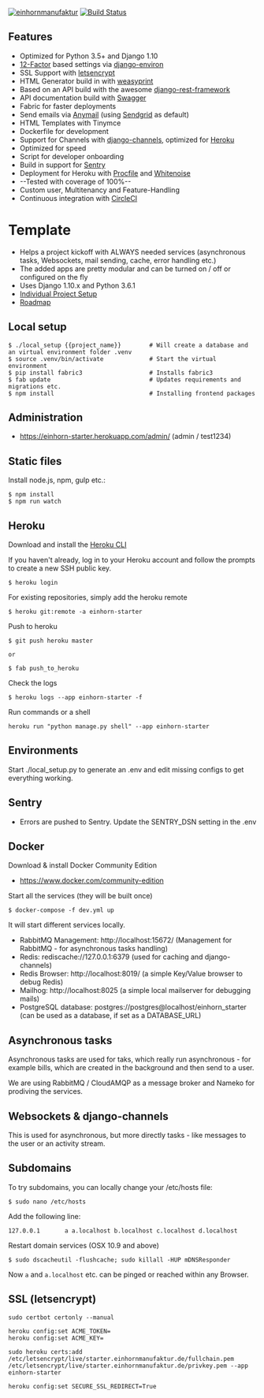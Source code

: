 [![einhornmanufaktur](https://img.shields.io/badge/made%20by-einhornmanufaktur-blue.svg)](https://www.einhornmanufaktur.de/)
[![Build Status](https://circleci.com/gh/jensneuhaus/einhorn-starter.png?style=shield&circle-token=36515d7bdb2ff036a488c3b58bea07e80bf2fad1)](https://circleci.com/gh/jensneuhaus/einhorn-starter/)

## Features

* Optimized for Python 3.5+ and Django 1.10
* [12-Factor](12factor.net) based settings via [django-environ](12factor.net)
* SSL Support with [letsencrypt](#)
* HTML Generator build in with [weasyprint](#)
* Based on an API build with the awesome [django-rest-framework](#)
* API documentation build with [Swagger](#)
* Fabric for faster deployments
* Send emails via [Anymail](#) (using [Sendgrid](#) as default)
* HTML Templates with Tinymce
* Dockerfile for development
* Support for Channels with [django-channels](#), optimized for [Heroku](https://blog.heroku.com/in_deep_with_django_channels_the_future_of_real_time_apps_in_django)
* Optimized for speed
* Script for developer onboarding
* Build in support for [Sentry](#)
* Deployment for Heroku with [Procfile](#) and [Whitenoise](#)
* --Tested with coverage of 100%--
* Custom user, Multitenancy and Feature-Handling
* Continuous integration with [CircleCI](#)

# Template

* Helps a project kickoff with ALWAYS needed services (asynchronous tasks, Websockets, mail sending, cache, error handling etc.)
* The added apps are pretty modular and can be turned on / off or configured on the fly
* Uses Django 1.10.x and Python 3.6.1
* [Individual Project Setup](docs/project_setup.md)
* [Roadmap](docs/roadmap.md)

## Local setup

```
$ ./local_setup {{project_name}}        # Will create a database and an virtual environment folder .venv
$ source .venv/bin/activate             # Start the virtual environment
$ pip install fabric3                   # Installs fabric3
$ fab update                            # Updates requirements and migrations etc.
$ npm install                           # Installing frontend packages
```

## Administration

* https://einhorn-starter.herokuapp.com/admin/ (admin / test1234)

## Static files

Install node.js, npm, gulp etc.:

    $ npm install
    $ npm run watch


## Heroku

Download and install the [Heroku CLI](https://devcenter.heroku.com/articles/heroku-command-line)

If you haven't already, log in to your Heroku account and follow the prompts to create a new SSH public key.

```
$ heroku login
```

For existing repositories, simply add the heroku remote

```
$ heroku git:remote -a einhorn-starter
```

Push to heroku

```
$ git push heroku master

or

$ fab push_to_heroku
```

Check the logs

```
$ heroku logs --app einhorn-starter -f                                                                                                                                              
```

Run commands or a shell

```
heroku run "python manage.py shell" --app einhorn-starter
```

## Environments

Start ./local_setup.py to generate an .env and edit missing configs to get everything working.

## Sentry

* Errors are pushed to Sentry. Update the SENTRY_DSN setting in the .env

## Docker

Download & install Docker Community Edition

* https://www.docker.com/community-edition

Start all the services (they will be built once)

```
$ docker-compose -f dev.yml up
```

It will start different services locally.

* RabbitMQ Management: http://localhost:15672/ (Management for RabbitMQ - for asynchronous tasks handling)
* Redis: rediscache://127.0.0.1:6379 (used for caching and django-channels)
* Redis Browser: http://localhost:8019/ (a simple Key/Value browser to debug Redis)
* Mailhog: http://localhost:8025 (a simple local mailserver for debugging mails)
* PostgreSQL database: postgres://postgres@localhost/einhorn_starter (can be used as a database, if set as a DATABASE_URL)

## Asynchronous tasks

Asynchronous tasks are used for taks, which really run asynchronous - for example bills, which are created in the background and then send to a user.

We are using RabbitMQ / CloudAMQP as a message broker and Nameko for prodiving the services.

## Websockets & django-channels

This is used for asynchronous, but more directly tasks - like messages to the user or an activity stream. 

## Subdomains

To try subdomains, you can locally change your /etc/hosts file:
```
$ sudo nano /etc/hosts
```

Add the following line:
```
127.0.0.1       a a.localhost b.localhost c.localhost d.localhost
```

Restart domain services (OSX 10.9 and above)

```
$ sudo dscacheutil -flushcache; sudo killall -HUP mDNSResponder
```

Now `a` and `a.localhost` etc. can be pinged or reached within any Browser.

## SSL (letsencrypt)

```
sudo certbot certonly --manual

heroku config:set ACME_TOKEN=
heroku config:set ACME_KEY=

sudo heroku certs:add /etc/letsencrypt/live/starter.einhornmanufaktur.de/fullchain.pem /etc/letsencrypt/live/starter.einhornmanufaktur.de/privkey.pem --app einhorn-starter

heroku config:set SECURE_SSL_REDIRECT=True

```
